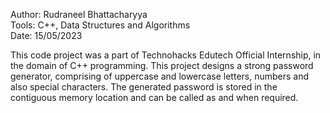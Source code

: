 Author: Rudraneel Bhattacharyya\
Tools: C++, Data Structures and Algorithms\
Date: 15/05/2023

This code project was a part of Technohacks Edutech Official Internship, in the domain of C++ programming. This project designs a strong password generator, comprising of uppercase and lowercase letters, numbers and also special characters. The generated password is stored in the contiguous memory location and can be called as and when required.
